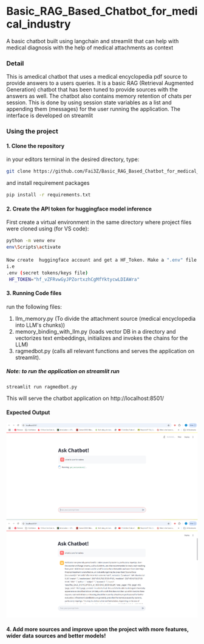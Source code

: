 # Basic_RAG_Based_Chatbot_for_medical_industry
A basic chatbot built using langchain and streamlit that can help with medical diagnosis with the help of medical attachments as context

### Detail
This is amedical chatbot that uses a medical encyclopedia pdf source to provide answers to a users queries. It is a basic RAG (Retrieval Augmented Generation) chatbot that has been tuned to provide sources with the answers as well. The chatbot also contains memory retention of chats per session. This is done by using session state variables as a list and appending them (messages) for the user running the application. The interface is developed on streamlit

### Using the project
#### 1. Clone the repository
in your editors terminal in the desired directory, type:
```sh
git clone https://github.com/Fai3Z/Basic_RAG_Based_Chatbot_for_medical_industry.git
```

and install requirement packages
```sh
pip install -r requirements.txt
```

#### 2. Create the API token for huggingface model inference
First create a virtual environment in the same directory where project files were cloned using (for VS code):
```sh
python -m venv env
env\Scripts\activate

Now create  huggingface account and get a HF_Token. Make a ".env" file in the same directory containing "requirements.txt" and paste your token variable there for the models to call and reference.
i.e
.env (secret tokens/keys file)
 HF_TOKEN="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"
```

#### 3. Running Code files
run the following files:
1. llm_memory.py (To divide the attachment source (medical encyclopedia into LLM's chunks))
2. memory_binding_with_llm.py (loads vector DB in a directory and vectorizes text embeddings, initializes and invokes the chains for the LLM)
3. ragmedbot.py (calls all relevant functions and serves the application on streamlit).

##### Note: to run the application on streamlit run
```sh
streamlit run ragmedbot.py
```
This will serve the chatbot application on http://localhost:8501/

#### Expected Output
![Description](https://github.com/Fai3Z/Basic_RAG_Based_Chatbot_for_medical_industry/blob/main/output1.png?raw=true)
![Description](https://github.com/Fai3Z/Basic_RAG_Based_Chatbot_for_medical_industry/blob/main/output2.png?raw=true)



#### 4. Add more sources and improve upon the project with more features, wider data sources and better models!
